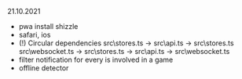 21.10.2021
* pwa install shizzle
* safari, ios
* (!) Circular dependencies
 src\stores.ts -> src\api.ts -> src\stores.ts
 src\websocket.ts -> src\stores.ts -> src\api.ts -> src\websocket.ts
* filter notification for every is involved in a game
* offline detector
